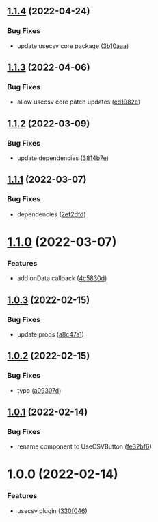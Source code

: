 ## [1.1.4](https://github.com/layercodedev/usecsv-vuejs-plugin/compare/v1.1.3...v1.1.4) (2022-04-24)


### Bug Fixes

* update usecsv core package ([3b10aaa](https://github.com/layercodedev/usecsv-vuejs-plugin/commit/3b10aaa4859ef34fa6c9d3d97586bd0b328e807f))

## [1.1.3](https://github.com/layercodedev/usecsv-vuejs-plugin/compare/v1.1.2...v1.1.3) (2022-04-06)


### Bug Fixes

* allow usecsv core patch updates ([ed1982e](https://github.com/layercodedev/usecsv-vuejs-plugin/commit/ed1982ed12528c1a6c4355eb5dcefb680e0f022e))

## [1.1.2](https://github.com/layercodedev/usecsv-vuejs-plugin/compare/v1.1.1...v1.1.2) (2022-03-09)


### Bug Fixes

* update dependencies ([3814b7e](https://github.com/layercodedev/usecsv-vuejs-plugin/commit/3814b7e7b3e9bf81da78782fd5d1a224c7502ffc))

## [1.1.1](https://github.com/layercodedev/usecsv-vuejs-plugin/compare/v1.1.0...v1.1.1) (2022-03-07)


### Bug Fixes

* dependencies ([2ef2dfd](https://github.com/layercodedev/usecsv-vuejs-plugin/commit/2ef2dfd1279ffb0d4e549c9803943a4c85cf9c4b))

# [1.1.0](https://github.com/layercodedev/usecsv-vuejs-plugin/compare/v1.0.3...v1.1.0) (2022-03-07)


### Features

* add onData callback ([4c5830d](https://github.com/layercodedev/usecsv-vuejs-plugin/commit/4c5830debdb8e1d98ec23f7b8c0ec7a8ad4a6bfe))

## [1.0.3](https://github.com/layercodedev/usecsv-vuejs-plugin/compare/v1.0.2...v1.0.3) (2022-02-15)


### Bug Fixes

* update props ([a8c47a1](https://github.com/layercodedev/usecsv-vuejs-plugin/commit/a8c47a1d2743ac2ea41c3f590a60080cd92634af))

## [1.0.2](https://github.com/layercodedev/usecsv-vuejs-plugin/compare/v1.0.1...v1.0.2) (2022-02-15)


### Bug Fixes

* typo ([a09307d](https://github.com/layercodedev/usecsv-vuejs-plugin/commit/a09307d09ec88c6cac0dbf92274e68e82b8677b9))

## [1.0.1](https://github.com/layercodedev/usecsv-vuejs-plugin/compare/v1.0.0...v1.0.1) (2022-02-14)


### Bug Fixes

* rename component to UseCSVButton ([fe32bf6](https://github.com/layercodedev/usecsv-vuejs-plugin/commit/fe32bf678a14b08112370f907088c93433fcde59))

# 1.0.0 (2022-02-14)


### Features

* usecsv plugin ([330f046](https://github.com/layercodedev/usecsv-vuejs-plugin/commit/330f046d551eee9b2caf32ded1a173cd594e5e1f))
